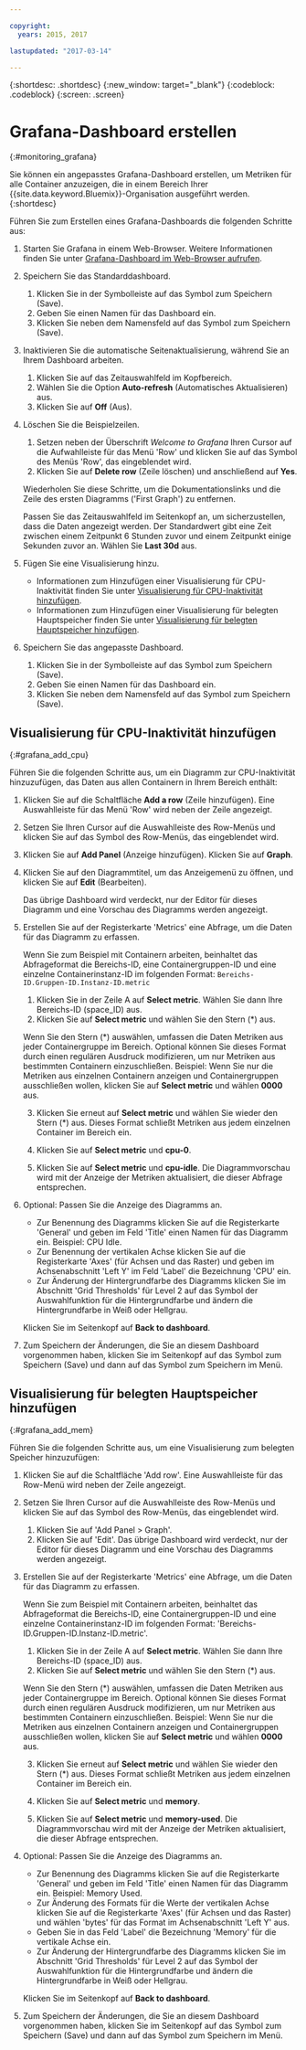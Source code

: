 ```yaml
---

copyright:
  years: 2015, 2017

lastupdated: "2017-03-14"

---
```



{:shortdesc: .shortdesc}
{:new_window: target="_blank"}
{:codeblock: .codeblock}
{:screen: .screen}

# Grafana-Dashboard erstellen
{:#monitoring_grafana}

Sie können ein angepasstes Grafana-Dashboard erstellen, um Metriken für alle Container anzuzeigen, die in einem Bereich Ihrer {{site.data.keyword.Bluemix}}-Organisation ausgeführt werden.
{:shortdesc}

Führen Sie zum Erstellen eines Grafana-Dashboards die folgenden Schritte aus: 

1. Starten Sie Grafana in einem Web-Browser. Weitere Informationen finden Sie unter [Grafana-Dashboard im Web-Browser aufrufen](monitoring_analyzing_metrics_grafana.html#launch_grafana_from_browser). 

2. Speichern Sie das Standarddashboard. 

    1. Klicken Sie in der Symbolleiste auf das Symbol zum Speichern (Save). 
    2. Geben Sie einen Namen für das Dashboard ein.
    3. Klicken Sie neben dem Namensfeld auf das Symbol zum Speichern (Save). 
   
3. Inaktivieren Sie die automatische Seitenaktualisierung, während Sie an Ihrem Dashboard arbeiten.  

    1. Klicken Sie auf das Zeitauswahlfeld im Kopfbereich. 
    2. Wählen Sie die Option **Auto-refresh** (Automatisches Aktualisieren) aus. 
    3. Klicken Sie auf **Off** (Aus). 
 
 5. Löschen Sie die Beispielzeilen. 
 
     1. Setzen neben der Überschrift *Welcome to Grafana* Ihren Cursor auf die Aufwahlleiste für das Menü 'Row' und klicken Sie auf das Symbol des Menüs 'Row', das eingeblendet wird. 
     2. Klicken Sie auf **Delete row** (Zeile löschen) und anschließend auf **Yes**. 
     
     Wiederholen Sie diese Schritte, um die Dokumentationslinks und die Zeile des ersten Diagramms ('First Graph') zu entfernen.  
     
     Passen Sie das Zeitauswahlfeld im Seitenkopf an, um sicherzustellen, dass die Daten angezeigt werden. Der Standardwert gibt eine Zeit zwischen einem Zeitpunkt 6 Stunden zuvor und einem Zeitpunkt einige Sekunden zuvor an. Wählen Sie **Last 30d** aus. 
     
6. Fügen Sie eine Visualisierung hinzu. 

    * Informationen zum Hinzufügen einer Visualisierung für CPU-Inaktivität finden Sie unter [Visualisierung für CPU-Inaktivität hinzufügen](monitoring_grafana.html#grafana_add_cpu). 
    * Informationen zum Hinzufügen einer Visualisierung für belegten Hauptspeicher finden Sie unter [Visualisierung für belegten Hauptspeicher hinzufügen](monitoring_grafana.html#grafana_add_mem). 
        
7. Speichern Sie das angepasste Dashboard. 

    1. Klicken Sie in der Symbolleiste auf das Symbol zum Speichern (Save). 
    2. Geben Sie einen Namen für das Dashboard ein.
    3. Klicken Sie neben dem Namensfeld auf das Symbol zum Speichern (Save). 
    

## Visualisierung für CPU-Inaktivität hinzufügen
{:#grafana_add_cpu}

Führen Sie die folgenden Schritte aus, um ein Diagramm zur CPU-Inaktivität hinzuzufügen, das Daten aus allen Containern in Ihrem Bereich enthält: 

1. Klicken Sie auf die Schaltfläche **Add a row** (Zeile hinzufügen). Eine Auswahlleiste für das Menü 'Row' wird neben der Zeile angezeigt. 
    
2. Setzen Sie Ihren Cursor auf die Auswahlleiste des Row-Menüs und klicken Sie auf das Symbol des Row-Menüs, das eingeblendet wird. 

3. Klicken Sie auf **Add Panel** (Anzeige hinzufügen). Klicken Sie auf **Graph**. 

4. Klicken Sie auf den Diagrammtitel, um das Anzeigemenü zu öffnen, und klicken Sie auf **Edit** (Bearbeiten).  

    Das übrige Dashboard wird verdeckt, nur der Editor für dieses Diagramm und eine Vorschau des Diagramms werden angezeigt. 
    
5. Erstellen Sie auf der Registerkarte 'Metrics' eine Abfrage, um die Daten für das Diagramm zu erfassen.  

    Wenn Sie zum Beispiel mit Containern arbeiten, beinhaltet das Abfrageformat die Bereichs-ID, eine Containergruppen-ID und eine einzelne Containerinstanz-ID im folgenden Format: `Bereichs-ID.Gruppen-ID.Instanz-ID.metric`
        
    1. Klicken Sie in der Zeile A auf **Select metric**. Wählen Sie dann Ihre Bereichs-ID (space_ID) aus. 
    2. Klicken Sie auf **Select metric** und wählen Sie den Stern (\*) aus. 
    
    Wenn Sie den Stern (\*) auswählen, umfassen die Daten Metriken aus jeder Containergruppe im Bereich. Optional können Sie dieses Format durch einen regulären Ausdruck modifizieren, um nur Metriken aus bestimmten Containern einzuschließen. Beispiel: Wenn Sie nur die Metriken aus einzelnen Containern anzeigen und Containergruppen ausschließen wollen, klicken Sie auf **Select metric** und wählen **0000** aus. 
        
    3. Klicken Sie erneut auf **Select metric** und wählen Sie wieder den Stern (\*) aus. Dieses Format schließt Metriken aus jedem einzelnen Container im Bereich ein. 
        
    4. Klicken Sie auf **Select metric** und **cpu-0**. 
        
    5. Klicken Sie auf **Select metric** und **cpu-idle**. Die Diagrammvorschau wird mit der Anzeige der Metriken aktualisiert, die dieser Abfrage entsprechen. 
    
6. Optional: Passen Sie die Anzeige des Diagramms an. 
    
    * Zur Benennung des Diagramms klicken Sie auf die Registerkarte 'General' und geben im Feld 'Title' einen Namen für das Diagramm ein. Beispiel: CPU Idle. 
    * Zur Benennung der vertikalen Achse klicken Sie auf die Registerkarte 'Axes' (für Achsen und das Raster) und geben im Achsenabschnitt 'Left Y' im Feld 'Label' die Bezeichnung 'CPU' ein. 
    * Zur Änderung der Hintergrundfarbe des Diagramms klicken Sie im Abschnitt 'Grid Thresholds' für Level 2 auf das Symbol der Auswahlfunktion für die Hintergrundfarbe und ändern die Hintergrundfarbe in Weiß oder Hellgrau. 
    
    Klicken Sie im Seitenkopf auf **Back to dashboard**. 
    
7. Zum Speichern der Änderungen, die Sie an diesem Dashboard vorgenommen haben, klicken Sie im Seitenkopf auf das Symbol zum Speichern (Save) und dann auf das Symbol zum Speichern im Menü. 


## Visualisierung für belegten Hauptspeicher hinzufügen
{:#grafana_add_mem}

Führen Sie die folgenden Schritte aus, um eine Visualisierung zum belegten Speicher hinzuzufügen: 

1. Klicken Sie auf die Schaltfläche 'Add row'. Eine Auswahlleiste für das Row-Menü wird neben der Zeile angezeigt. 
   
2. Setzen Sie Ihren Cursor auf die Auswahlleiste des Row-Menüs und klicken Sie auf das Symbol des Row-Menüs, das eingeblendet wird. 

    1. Klicken Sie auf 'Add Panel > Graph'. 
    2. Klicken Sie auf 'Edit'. Das übrige Dashboard wird verdeckt, nur der Editor für dieses Diagramm und eine Vorschau des Diagramms werden angezeigt. 
    
3. Erstellen Sie auf der Registerkarte 'Metrics' eine Abfrage, um die Daten für das Diagramm zu erfassen.  

    Wenn Sie zum Beispiel mit Containern arbeiten, beinhaltet das Abfrageformat die Bereichs-ID, eine Containergruppen-ID und eine einzelne Containerinstanz-ID im folgenden Format: 'Bereichs-ID.Gruppen-ID.Instanz-ID.metric'. 
        
    1. Klicken Sie in der Zeile A auf **Select metric**. Wählen Sie dann Ihre Bereichs-ID (space_ID) aus. 
    2. Klicken Sie auf **Select metric** und wählen Sie den Stern (\*) aus. 
    
    Wenn Sie den Stern (\*) auswählen, umfassen die Daten Metriken aus jeder Containergruppe im Bereich. Optional können Sie dieses Format durch einen regulären Ausdruck modifizieren, um nur Metriken aus bestimmten Containern einzuschließen. Beispiel: Wenn Sie nur die Metriken aus einzelnen Containern anzeigen und Containergruppen ausschließen wollen, klicken Sie auf **Select metric** und wählen **0000** aus. 
    
    3. Klicken Sie erneut auf **Select metric** und wählen Sie wieder den Stern (\*) aus. Dieses Format schließt Metriken aus jedem einzelnen Container im Bereich ein. 
        
    4. Klicken Sie auf **Select metric** und **memory**. 
        
    5. Klicken Sie auf **Select metric** und **memory-used**. Die Diagrammvorschau wird mit der Anzeige der Metriken aktualisiert, die dieser Abfrage entsprechen. 
    
6. Optional: Passen Sie die Anzeige des Diagramms an. 
    
    * Zur Benennung des Diagramms klicken Sie auf die Registerkarte 'General' und geben im Feld 'Title' einen Namen für das Diagramm ein. Beispiel: Memory Used. 
    *  Zur Änderung des Formats für die Werte der vertikalen Achse klicken Sie auf die Registerkarte 'Axes' (für Achsen und das Raster) und wählen 'bytes' für das Format im Achsenabschnitt 'Left Y' aus. 
    * Geben Sie in das Feld 'Label' die Bezeichnung 'Memory' für die vertikale Achse ein. 
    * Zur Änderung der Hintergrundfarbe des Diagramms klicken Sie im Abschnitt 'Grid Thresholds' für Level 2 auf das Symbol der Auswahlfunktion für die Hintergrundfarbe und ändern die Hintergrundfarbe in Weiß oder Hellgrau. 
    
    Klicken Sie im Seitenkopf auf **Back to dashboard**. 

7. Zum Speichern der Änderungen, die Sie an diesem Dashboard vorgenommen haben, klicken Sie im Seitenkopf auf das Symbol zum Speichern (Save) und dann auf das Symbol zum Speichern im Menü. 

